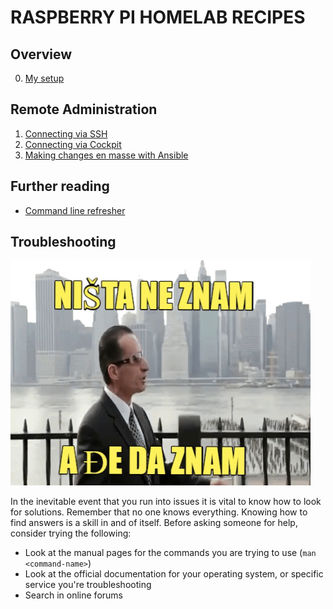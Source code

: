 # RASPBERRY PI HOMELAB RECIPES

## Overview

0. [My setup](/posts/overview/overview.md)

## Remote Administration

1. [Connecting via SSH](/posts/ssh/ssh.md)
2. [Connecting via Cockpit](/posts/cockpit/cockpit.md)
3. [Making changes en masse with Ansible](/posts/ansible/ansible.md)

<!--
## Running Tasks in the Background

4. Understanding `systemd`
5. Making our own `systemd` unit
6. Understanding chron jobs
7. Making our own chron job
8. Understanding Docker & containerization
9. Creating and running our own container
10. Running a web server with Apache

## Storing Data

10. Sharing files over the network with Samba
11. Host your own GitHub clone
12. Host your own GitLab instance
13. Setup and configure PostgresSQL
14. Setup and configure MongoDB

## Analytics

15. Aggregate and search log files with logstash

## Miscellaneous

15. Continuous integration with TeamCity
16. Network wide ad blocking with Pi Hole

-->

## Further reading

* [Command line refresher](https://ubuntu.com/tutorials/command-line-for-beginners#1-overview)

## Troubleshooting

![troubleshooting](/images/troubleshoot.gif)

In the inevitable event that you run into issues it is vital to know how to look for solutions.
Remember that no one knows everything. Knowing how to find answers is a skill in and of itself.
Before asking someone for help, consider trying the following:

* Look at the manual pages for the commands you are trying to use (`man <command-name>`)
* Look at the official documentation for your operating system, or specific service you're troubleshooting
* Search in online forums
